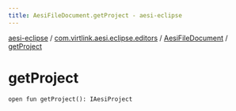 ```yaml
---
title: AesiFileDocument.getProject - aesi-eclipse
---
```


[aesi-eclipse](../../index.html) / [com.virtlink.aesi.eclipse.editors](../index.html) / [AesiFileDocument](index.html) / [getProject](.)

# getProject

`open fun getProject(): IAesiProject`
